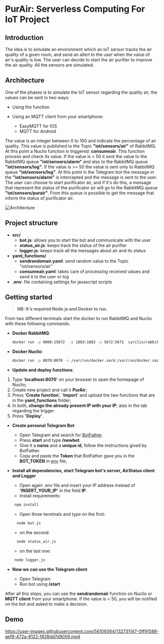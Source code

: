 # PurAir: Serverless Computing For IoT Project

## Introduction

The idea is to simulate an environment which an IoT sensor tracks the air quality of a given room, and send an allert to the user when the value of air's quality is low. The user can decide to start the air purifier to improve the air quality. All the sensors are simulated.

## Architecture

One of the phases is to simulate the IoT sensor regarding the quality air, the values can be sent in two ways:

- Using the function
- Using an MQTT client from your smartphone:
    
    - EasyMQTT for IOS
    - MQTT for Android

The value is an integer between 0 to 100 and indicate the percentage of air quality. This value is published to the Topic <strong>"iot/sensors/air"</strong> of RabbitMQ. At this point a Nuclio function is triggered: <strong>consumeair</strong>. This function process and check its value. If the value is < 50 it sent the value to the RabbitMQ queue <strong>"iot/sensors/alarm"</strong> and also to the RabbitMQ queue <strong>"iot/sensors/log"</strong>. If the value is >= 50 the value is sent only to RabbitMQ queue <strong>"iot/sensors/log"</strong>. At this point in the Telegram bot the message in the <strong>"iot/sensors/alarm"</strong> is intercepted and the message is sent to the user. The user can choose to start purificator air, and if it's do this, a message that represent the status of the purificator air will go to the RabbitMQ queue <strong>"iot/sensors/purair"</strong>. From this queue is possible to get the message that inform the status of purificator air. 

![Architecture](https://github.com/girolamo-giordano/telegrambot/blob/main/img/iot_diagram.png?raw=true)

## Project structure
- **src/**
  - **bot.js**: allows you to start the bot and communicate with the user
  - **status_air.js**: keeps track the status of the air purifier
  - **logger.js**: keeps track all the messages about air and its status
- **yaml_functions/**
  - **sendrandomair.yaml**: send random value to the Topic "iot/sensors/air"
  - **consumeair.yaml**: takes care of processing received values and send it to the user or log 
- **.env**: file containing settings for javascript scripts
## Getting started

 > **NB: It's required Node.js and Docker to run.**

From two different terminals start the docker to run RabbitMQ and Nuclio with these following commands:

- **Docker RabbitMQ**:

  ```sh
  docker run -p 9000:15672  -p 1883:1883 -p 5672:5672  cyrilix/rabbitmq-mqtt
  ```

- **Docker Nuclio**:

  ```sh
  docker run -p 8070:8070 -v /var/run/docker.sock:/var/run/docker.sock -v /tmp:/tmp nuclio/dashboard:stable-amd64
  ```

- **Update and deploy functions**:
 1. Type '**localhost:8070**' on your browser to open the homepage of Nuclio;
2.  Create new project and call it **PurAir**;
  3. Press '**Create function**', '**Import**' and upload the two functions that are in the **yaml_functions** folder;
  4. In both, **change the already present IP with your IP**; also in the tab regarding the trigger
  5. Press **'Deploy'**.

- **Create personal Telegram Bot**:

  - Open Telegram and search for [BotFather](https://t.me/BotFather).
  - Press **start** and type **/newbot**.
  - Give it a **name** and a **unique id**, follow the instructions gived by BotFather.
  - Copy and paste the **Token** that BotFather gave you in the **BOT_TOKEN** in [env](src/.env) file;

- **Install all dependencies, start Telegram bot's server, AirStatus client and Logger**

  - Open again .env file and insert your IP address instead of **'INSERT_YOUR_IP'** in the field **IP**.
  - Install requirements:
   ```sh
    npm install
   ```
  - Open three terminals and type on the first:
  ```sh
    node bot.js
   ```
  - on the second:
  ```sh
    node status_air.js
   ```
  - on the last one:
   ```sh
    node logger.js
   ```
- **Now we can use the Telegram client**
  - Open Telegram
  - Run bot using **/start**

After all this steps, you can use the **sendrandomair** function on Nuclio or **MQTT client** from your smartphone. If the value is < 50, you will be notified on the bot and asked to make a decision.

## Demo


https://user-images.githubusercontent.com/56109364/132731147-0ff91588-aef9-472a-8122-f838dd7d9059.mp4



  
